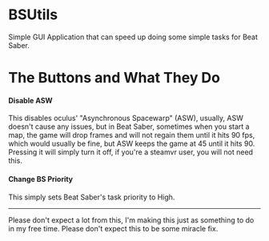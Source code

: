 # BSUtils
Simple GUI Application that can speed up doing some simple tasks for Beat Saber.
# The Buttons and What They Do #
#### Disable ASW ####
This disables oculus' "Asynchronous Spacewarp" (ASW), usually, ASW doesn't cause any issues, but in Beat Saber, sometimes when you start a map, the game will drop frames and will not regain them until it hits 90 fps, which would usually be fine, but ASW keeps the game at 45 until it hits 90. Pressing it will simply turn it off, if you're a steamvr user, you will not need this.
#### Change BS Priority ####
This simply sets Beat Saber's task priority to High.

----

Please don't expect a lot from this, I'm making this just as something to do in my free time. Please don't expect this to be some miracle fix.
